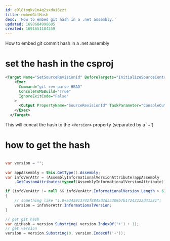 ```yaml
---
id: e9l8togkv1n4q2sxdai6zzt
title: embedGitHash
desc: 'How to embed git hash in a .net assembly.'
updated: 1698684998605
created: 1691651184259
---
```


How to embed git commit hash in a .net assembly

# set the hash in the csproj

```xml
<Target Name="SetSourceRevisionId" BeforeTargets="InitializeSourceControlInformation">
    <Exec
      Command="git rev-parse HEAD"
      ConsoleToMSBuild="True"
      IgnoreExitCode="False"
    >
      <Output PropertyName="SourceRevisionId" TaskParameter="ConsoleOutput"/>
    </Exec>
  </Target>
```

This will concat the hash to the `<Version>` property (separated by a '+')

# how to get the hash

```c#

var version = ""; 
            
var appAssembly = this.GetType().Assembly;
var infoVerAttr = (AssemblyInformationalVersionAttribute)appAssembly
    .GetCustomAttributes(typeof(AssemblyInformationalVersionAttribute)).FirstOrDefault();

if (infoVerAttr != null && infoVerAttr.InformationalVersion.Length > 6)
{
    // something like "1.0+a34a913742f8845d3da5309b7b17242222d41a21";
    version = infoVerAttr.InformationalVersion;
}

// get git hash
var gitHash = version.Substring( version.IndexOf('+') + 1);
// get version 
version = version.Substring(0, version.IndexOf('+'));

```